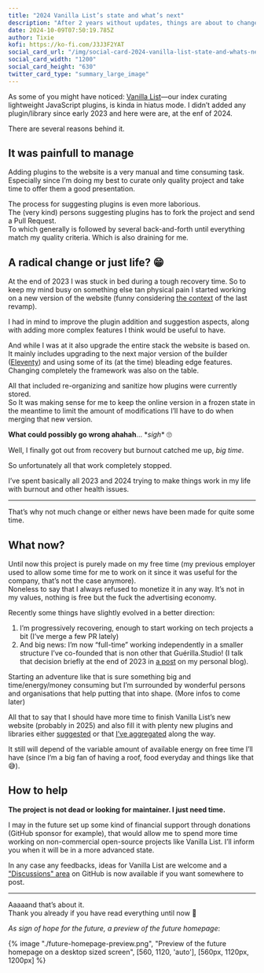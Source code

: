 ```yaml
---
title: "2024 Vanilla List’s state and what’s next"
description: "After 2 years without updates, things are about to change!"
date: 2024-10-09T07:50:19.785Z
author: Tixie
kofi: https://ko-fi.com/J3J3F2YAT
social_card_url: "/img/social-card-2024-vanilla-list-state-and-whats-next.png"
social_card_width: "1200"
social_card_height: "630"
twitter_card_type: "summary_large_image"
---
```


As some of you might have noticed: [Vanilla List](https://vanillalist.top)—our index curating lightweight JavaScript plugins, is kinda in hiatus mode. I didn’t added any plugin/library since early 2023 and here were are, at the enf of 2024.

There are several reasons behind it.

## It was painfull to manage

Adding plugins to the website is a very manual and time consuming task.\
Especially since I’m doing my best to curate only quality project and take time to offer them a good presentation.


The process for suggesting plugins is even more laborious.\
The (very kind) persons suggesting plugins has to fork the project and send a Pull Request.\
To which generally is followed by several back-and-forth until everything match my quality criteria. Which is also draining for me.

## A radical change or just life? 😁

At the end of 2023 I was stuck in bed during a tough recovery time. So to keep my mind busy on something else tan physical pain I started working on a new version of the website (funny considering [the context](https://tixie.name/logs/03-01-2021-11-21-am/) of the last revamp).

I had in mind to improve the plugin addition and suggestion aspects, along with adding more complex features I think would be useful to have.

And while I was at it also upgrade the entire stack the website is based on. It mainly includes upgrading to the next major version of the builder ([Eleventy](https://www.11ty.dev/)) and using some of its (at the time) bleading edge features. Changing completely the framework was also on the table.

All that included re-organizing and sanitize how plugins were currently stored.\
So It was making sense for me to keep the online version in a frozen state in the meantime to limit the amount of modifications I’ll have to do when merging that new version.

**What could possibly go wrong ahahah**… \**sigh*\* 🙄

Well, I finally got out from recovery but burnout catched me up, *big time*.

So unfortunately all that work completely stopped.

I’ve spent basically all 2023 and 2024 trying to make things work in my life with burnout and other health issues.

---

That’s why not much change or either news have been made for quite some time.

## What now?

Until now this project is purely made on my free time (my previous employer used to allow some time for me to work on it since it was useful for the company, that’s not the case anymore).\
Noneless to say that I always refused to monetize it in any way. It’s not in my values, nothing is free but the fuck the advertising economy.

Recently some things have slightly evolved in a better direction:
1. I’m progressively recovering, enough to start working on tech projects a bit (I’ve merge a few PR lately)
2. And big news: I’m now “full-time” working independently in a smaller structure I’ve co-founded that is non other that Guérilla.Studio! (I talk that decision briefly at the end of 2023 in [a post](https://tixie.name/logs/12-20-2023-1-04-end-of-a-chapter/) on my personal blog).

Starting an adventure like that is sure something big and time/energy/money consuming but I’m surrounded by wonderful persons and organisations that help putting that into shape. (More infos to come later)

All that to say that I should have more time to finish Vanilla List’s new website (probably in 2025) and also fill it with plenty new plugins and libraries either [suggested](https://github.com/GuerillaStudio/vanillalist/labels/plugin%20suggestion) or that [I’ve aggregated](https://github.com/stars/TixieSalander/lists/vanilla-list-todo) along the way.

It still will depend of the variable amount of available energy on free time I’ll have (since I’m a big fan of having a roof, food everyday and things like that 😅).

## How to help

**The project is not dead or looking for maintainer. I just need time.**

I may in the future set up some kind of financial support through donations (GitHub sponsor for example), that would allow me to spend more time working on non-commercial open-source projects like Vanilla List. I’ll inform you when it will be in a more advanced state.

In any case any feedbacks, ideas for Vanilla List are welcome and a ["Discussions" area](https://github.com/GuerillaStudio/vanillalist/discussions) on GitHub is now available if you want somewhere to post.

---
Aaaaand that’s about it.\
Thank you already if you have read everything until now 🫶


*As sign of hope for the future, a preview of the future homepage*:

{% image "./future-homepage-preview.png", "Preview of the future homepage on a desktop sized screen", [560, 1120, 'auto'], [560px, 1120px, 1200px] %}
